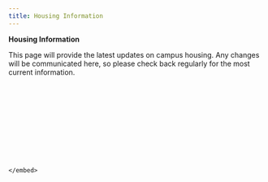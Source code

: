 ```yaml
---
title: Housing Information
---
```


**Housing Information**

This page will provide the latest updates on campus housing. Any changes will be communicated here, so please check back regularly for the most current information.


<object data="https://github.com/MIDL-Conference/midl-website-2025/tree/master/static/images/Housing.pdf" type="application/pdf" width="700px" height="700px">
    <embed src="https://github.com/MIDL-Conference/midl-website-2025/tree/master/static/images/Housing.pdf">
        
    </embed>
</object>

